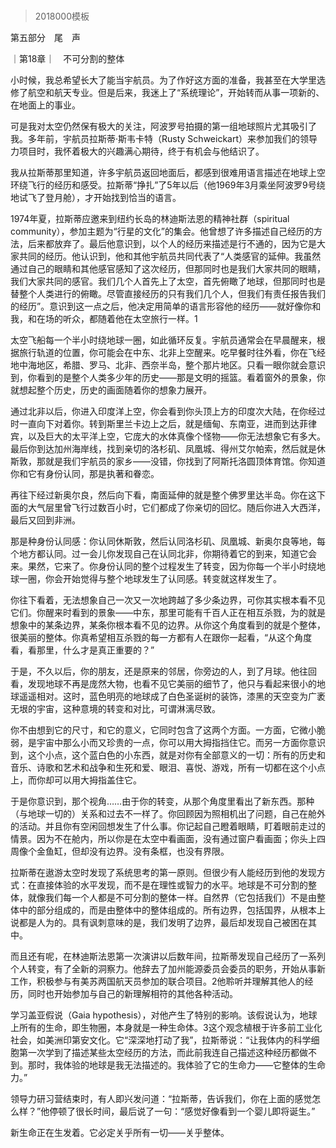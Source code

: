 # 
> 2018000模板



第五部分　尾　声





｜第18章｜　不可分割的整体


小时候，我总希望长大了能当宇航员。为了作好这方面的准备，我甚至在大学里选修了航空和航天专业。但是后来，我迷上了“系统理论”，开始转而从事一项新的、在地面上的事业。

可是我对太空仍然保有极大的关注，阿波罗号拍摄的第一组地球照片尤其吸引了我。多年前，宇航员拉斯蒂·斯韦卡特（Rusty Schweickart）来参加我们的领导力项目时，我怀着极大的兴趣满心期待，终于有机会与他结识了。

我从拉斯蒂那里知道，许多宇航员返回地面后，都感到很难用语言描述在地球上空环绕飞行的经历和感受。拉斯蒂“挣扎”了5年以后（他1969年3月乘坐阿波罗9号绕地试飞了登月舱），才开始找到恰当的语言。

1974年夏，拉斯蒂应邀来到纽约长岛的林迪斯法恩的精神社群（spiritual community），参加主题为“行星的文化”的集会。他曾想了许多描述自己经历的方法，后来都放弃了。最后他意识到，以个人的经历来描述是行不通的，因为它是大家共同的经历。他认识到，他和其他宇航员共同代表了“人类感官的延伸。我虽然通过自己的眼睛和其他感官感知了这次经历，但那同时也是我们大家共同的眼睛，我们大家共同的感官。我们几个人首先上了太空，首先俯瞰了地球，但那同时也是替整个人类进行的俯瞰。尽管直接经历的只有我们几个人，但我们有责任报告我们的经历”。意识到这一点之后，他决定用简单的语言形容他的经历——就好像你和我，和在场的听众，都随着他在太空旅行一样。1



太空飞船每一个半小时绕地球一圈，如此循环反复。宇航员通常会在早晨醒来，根据旅行轨道的位置，你可能会在中东、北非上空醒来。吃早餐时往外看，你在飞经地中海地区，希腊、罗马、北非、西奈半岛，整个那片地区。只看一眼你就会意识到，你看到的是整个人类多少年的历史——那是文明的摇篮。看着窗外的景象，你就想起整个历史，历史的画面随着你的想象力展开。

通过北非以后，你进入印度洋上空，你会看到你头顶上方的印度次大陆，在你经过时一直向下对着你。转到斯里兰卡边上之后，就是缅甸、东南亚，进而到达菲律宾，以及巨大的太平洋上空，它庞大的水体真像个怪物——你无法想象它有多大。最后你到达加州海岸线，找到亲切的洛杉矶、凤凰城、得州艾尔帕索，然后就是休斯敦，那就是我们宇航员的家乡——没错，你找到了阿斯托洛圆顶体育馆。你知道你和它有身份认同，那是执著和眷恋。

再往下经过新奥尔良，然后向下看，南面延伸的就是整个佛罗里达半岛。你在这下面的大气层里曾飞行过数百小时，它们都成了你亲切的回忆。随后你进入大西洋，最后又回到非洲。

那是种身份认同感：你认同休斯敦，然后认同洛杉矶、凤凰城、新奥尔良等地，每个地方都认同。过一会儿你发现自己在认同北非，你期待着它的到来，知道它会来。果然，它来了。你身份认同的整个过程发生了转变，因为你每一个半小时绕地球一圈，你会开始觉得与整个地球发生了认同感。转变就这样发生了。

你往下看着，无法想象自己一次又一次地跨越了多少条边界，可你其实根本看不见它们。你醒来时看到的景象——中东，那里可能有千百人正在相互杀戮，为的就是想象中的某条边界，某条你根本看不见的边界。从你这个角度看到的就是个整体，很美丽的整体。你真希望相互杀戮的每一方都有人在跟你一起看，“从这个角度看，看那里，什么才是真正重要的？”

于是，不久以后，你的朋友，还是原来的邻居，你旁边的人，到了月球。他往回看，发现地球不再是庞然大物，也看不见它美丽的细节了，他只与看起来很小的地球遥遥相对。这时，蓝色明亮的地球成了白色圣诞树的装饰，漆黑的天空变为广袤无垠的宇宙，这种意境的转变和对比，可谓淋漓尽致。

你不由想到它的尺寸，和它的意义，它同时包含了这两个方面。一方面，它微小脆弱，是宇宙中那么小而又珍贵的一点，你可以用大拇指挡住它。而另一方面你意识到，这个小点，这个蓝白色的小东西，就是对你有全部意义的一切：所有的历史和音乐、诗歌和艺术和战争和生死和爱、眼泪、喜悦、游戏，所有一切都在这个小点上，而你却可以用大拇指盖住它。

于是你意识到，那个视角……由于你的转变，从那个角度里看出了新东西。那种（与地球一切的）关系和过去不一样了。你回顾因为照相机出了问题，自己在舱外的活动。并且你有空闲回想发生了什么事。你记起自己瞪着眼睛，盯着眼前走过的情景。因为不在舱内，所以你是在太空中看画面，没有通过窗户看画面；你头上四周像个金鱼缸，但却没有边界。没有条框，也没有界限。



拉斯蒂在遨游太空时发现了系统思考的第一原则。但很少有人能经历到他的发现方式：在直接体验的水平发现，而不是在理性或智力的水平。地球是不可分割的整体，就像我们每一个人都是不可分割的整体一样。自然界（它包括我们）不是由整体中的部分组成的，而是由整体中的整体组成的。所有边界，包括国界，从根本上说都是人为的。具有讽刺意味的是，我们发明了边界，最后却发现自己被困在其中。

而且还有呢，在林迪斯法恩第一次演讲以后数年间，拉斯蒂发现自己经历了一系列个人转变，有了全新的洞察力。他辞去了加州能源委员会委员的职务，开始从事新工作，积极参与有美苏两国航天员参加的联合项目。2他聆听并理解其他人的经历，同时也开始参加与自己的新理解相符的其他各种活动。

学习盖亚假说（Gaia hypothesis），对他产生了特别的影响。该假说认为，地球上所有的生命，即生物圈，本身就是一种生命体。3这个观念植根于许多前工业化社会，如美洲印第安文化。它“深深地打动了我”，拉斯蒂说：“让我体内的科学细胞第一次学到了描述某些太空经历的方法，而此前我连自己描述这种经历都做不到。那时，我体验的地球是我无法描述的。我体验了它的生命力——它整体的生命力。”

领导力研习营结束时，有人即兴发问道：“拉斯蒂，告诉我们，你在上面的感觉怎么样？”他停顿了很长时间，最后说了一句：“感觉好像看到一个婴儿即将诞生。”

新生命正在生发着。它必定关乎所有一切——关乎整体。



